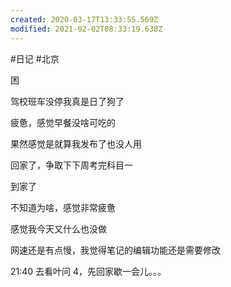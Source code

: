 ```yaml
---
created: 2020-03-17T13:33:55.569Z
modified: 2021-02-02T08:33:19.638Z
---
```

#日记 #北京

<!-- @timer "date":"Sat Jan 04 2020 06:03:30 GMT+0800 (CST)" -->

困

<!-- @timer "date":"Sat Jan 04 2020 06:55:16 GMT+0800 (China Standard Time)","duration":"about 1 hour" -->

驾校班车没停我真是日了狗了

<!-- @timer "date":"Sat Jan 04 2020 07:49:19 GMT+0800 (China Standard Time)","duration":"about 1 hour" -->

疲惫，感觉早餐没啥可吃的

<!-- @timer "date":"Sat Jan 04 2020 07:59:10 GMT+0800 (China Standard Time)","duration":"10 minutes" -->

果然感觉是就算我发布了也没人用

<!-- @timer "date":"Sat Jan 04 2020 09:27:01 GMT+0800 (China Standard Time)","duration":"about 1 hour" -->

回家了，争取下下周考完科目一

<!-- @timer "date":"Sat Jan 04 2020 10:29:07 GMT+0800 (China Standard Time)","duration":"about 1 hour" -->

到家了

<!-- @timer "date":"Sat Jan 04 2020 14:05:41 GMT+0800 (China Standard Time)","duration":"about 4 hours" -->

不知道为啥，感觉非常疲惫

<!-- @timer "date":"Sat Jan 04 2020 16:59:56 GMT+0800 (China Standard Time)","duration":"about 3 hours" -->

感觉我今天又什么也没做

<!-- @timer "date":"Sat Jan 04 2020 18:17:30 GMT+0800 (China Standard Time)","duration":"about 1 hour" -->

网速还是有点慢，我觉得笔记的编辑功能还是需要修改

<!-- @timer "date":"Sat Jan 04 2020 20:04:09 GMT+0800 (China Standard Time)","duration":"about 2 hours" -->

21:40 去看叶问 4，先回家歇一会儿。。。
